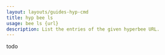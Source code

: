 ```yaml
---
layout: layouts/guides-hyp-cmd
title: hyp bee ls
usage: bee ls {url}
description: List the entries of the given hyperbee URL.
---
```


todo